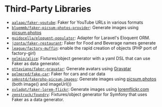 # Third-Party Libraries

- [`aalaap/faker-youtube`](https://github.com/aalaap/faker-youtube): Faker for YouTube URLs in various formats
- [`bluemmb/faker-picsum-photos-provider`](https://github.com/bluemmb/Faker-PicsumPhotos): Generate images using [picsum.photos](http://picsum.photos/)
- [`guidocella/eloquent-populator`](https://github.com/guidocella/eloquent-populator): Adapter for Laravel's Eloquent ORM.
- [`jzonta/faker-restaurant`](https://github.com/jzonta/FakerRestaurant): Faker for Food and Beverage names generate
- [`league/factory-muffin`](https://github.com/thephpleague/factory-muffin): enable the rapid creation of objects (PHP port of factory-girl)
- [`nelmio/alice`](https://github.com/nelmio/alice): Fixtures/object generator with a yaml DSL that can use Faker as data generator.
- [`ottaviano/faker-gravatar`](https://github.com/ottaviano/faker-gravatar): Generate avatars using [Gravatar](https://en.gravatar.com/site/implement/images/)
- [`pelmered/fake-car`](https://github.com/pelmered/fake-car): Faker for cars and car data
- [`smknstd/fakerphp-picsum-images`](https://github.com/smknstd/fakerphp-picsum-images): Generate images using [picsum.photos](http://picsum.photos/) (both image() and imageUrl())
- [`xvladqt/faker-lorem-flickr`](https://github.com/xvladxtremal/Faker-LoremFlickr): Generate images using [loremflickr.com](http://loremflickr.com/)
- [`zenstruck/foundry`](https://github.com/zenstruck/foundry): Fixtures/object generator for Symfony that uses Faker as a data generator.
